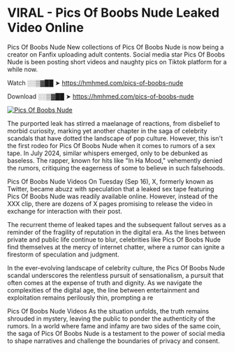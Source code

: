# VIRAL - Pics Of Boobs Nude Leaked Video Online

Pics Of Boobs Nude New collections of Pics Of Boobs Nude is now being a creator on Fanfix uploading adult contents. Social media star Pics Of Boobs Nude is been posting short videos and naughty pics on Tiktok platform for a while now.

Watch ░░▒▓██ ➤ https://hmhmed.com/pics-of-boobs-nude

Download ░░▒▓██ ➤ https://hmhmed.com/pics-of-boobs-nude

[![Pics Of Boobs Nude](https://i.imgur.com/dJHk4Zq.gif)](https://hmhmed.com/pics-of-boobs-nude)

The purported leak has stirred a maelanage of reactions, from disbelief to morbid curiosity, marking yet another chapter in the saga of celebrity scandals that have dotted the landscape of pop culture. However, this isn't the first rodeo for Pics Of Boobs Nude when it comes to rumors of a sex tape. In July 2024, similar whispers emerged, only to be debunked as baseless. The rapper, known for hits like "In Ha Mood," vehemently denied the rumors, critiquing the eagerness of some to believe in such falsehoods.

Pics Of Boobs Nude Videos
On Tuesday (Sep 16), X, formerly known as Twitter, became abuzz with speculation that a leaked sex tape featuring Pics Of Boobs Nude was readily available online. However, instead of the XXX clip, there are dozens of X pages promising to release the video in exchange for interaction with their post.

The recurrent theme of leaked tapes and the subsequent fallout serves as a reminder of the fragility of reputation in the digital era. As the lines between private and public life continue to blur, celebrities like Pics Of Boobs Nude find themselves at the mercy of internet chatter, where a rumor can ignite a firestorm of speculation and judgment.

In the ever-evolving landscape of celebrity culture, the Pics Of Boobs Nude scandal underscores the relentless pursuit of sensationalism, a pursuit that often comes at the expense of truth and dignity. As we navigate the complexities of the digital age, the line between entertainment and exploitation remains perilously thin, prompting a re

Pics Of Boobs Nude Videos
As the situation unfolds, the truth remains shrouded in mystery, leaving the public to ponder the authenticity of the rumors. In a world where fame and infamy are two sides of the same coin, the saga of Pics Of Boobs Nude is a testament to the power of social media to shape narratives and challenge the boundaries of privacy and consent.